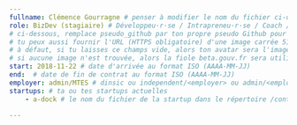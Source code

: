 ```yaml
---
fullname: Clémence Gourragne # penser à modifier le nom du fichier ci-dessus en prenom.nom.md !
role: BizDev (stagiaire) # Développeu·r·se / Intrapreneu·r·se / Coach / Chargé de développement / ...
# ci-dessous, remplace pseudo_github par ton propre pseudo Github pour utiliser la photo de ton profil
# tu peux aussi fournir l'URL (HTTPS obligatoire) d'une image carrée 512x512 minimum
# à défaut, si tu laisses ce champs vide, alors ton avatar sera l'image prenom.nom du dossier /img/authors/
# si aucune image n'est trouvée, alors la fiole beta.gouv.fr sera utilisée sur le site
start: 2018-11-22 # date d'arrivée au format ISO (AAAA-MM-JJ)
end:  # date de fin de contrat au format ISO (AAAA-MM-JJ)
employer: admin/MTES # dinsic ou independent/<employer> ou admin/<employer> ou service/octo
startups: # ta ou tes startups actuelles
    - a-dock # le nom du fichier de la startup dans le répertoire /content/_startups/ sans l'extension .md

---
```



